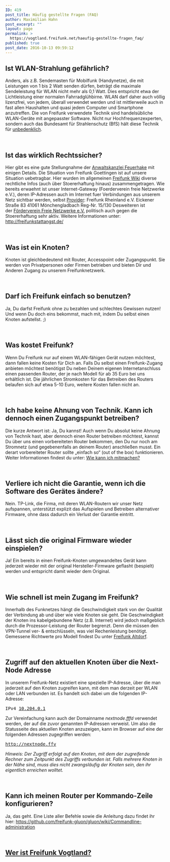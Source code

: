 ```yaml
---
ID: 419
post_title: Häufig gestellte Fragen (FAQ)
author: Maximilian Hahn
post_excerpt: ""
layout: page
permalink: >
  https://vogtland.freifunk.net/haeufig-gestellte-fragen_faq/
published: true
post_date: 2016-10-13 09:59:12
---
```

<h2>Ist WLAN-Strahlung gefährlich?</h2>
Anders, als z.B. Sendemasten für Mobilfunk (Handynetze), die mit Leistungen von 1 bis 2 Watt senden dürfen, beträgt die maximale Sendeleistung für WLAN nicht mehr als 0,1 Watt. Dies entspricht etwa der Lichtleistung einer normalen Fahrradglühbirne.
WLAN darf daher auch völlig lizenzfrei, von jedem, überall verwendet werden und ist mittlerweile auch in fast allen Haushalten und quasi jedem Computer und Smartphone anzutreffen.
Die von Freifunk verwendete Technik sind handelsübliche WLAN-Geräte mit angepasster Software. Nicht nur Hochfrequenzexperten, sondern auch das Bundesamt für Strahlenschutz (BfS) hält diese Technik für <a href="http://www.bfs.de/DE/themen/emf/hff/anwendung/kabellos/kabellos.html">unbedenklich</a>.

&nbsp;
<h2>Ist das wirklich Rechtssicher?</h2>
Hier gibt es eine gute Stellungnahme der <a href="http://www.anwaltskanzlei-feuerhake.de/freifunk">Anwaltskanzlei Feuerhake</a> mit einigen Details. Die Situation von Freifunk Goettingen ist auf unsere Situation uebetragbar. Hier wurden im allgemeinen <a href="https://wiki.freifunk.net/FAQ_Rechtliches">Freifunk Wiki</a> diverse rechtliche Infos (auch über Stoererhaftung hinaus) zusammengetragen. Wie bereits erwaehnt ist unser Internet-Gateway (Foerderverein freie Netzwerke e.V.), deren IP-Adressen auch im Internet fuer Verbindungen aus unserem Netz sichtbar werden, selbst <a href="https://www.bundesnetzagentur.de/SharedDocs/Downloads/DE/Sachgebiete/Telekommunikation/Unternehmen_Institutionen/Anbieterpflichten/Meldepflicht/TKDiensteanbieterPDF.pdf?__blob=publicationFile&amp;v=54">Provider</a>: Freifunk Rheinland e.V. Eickener Straße 83 41061 Mönchengladbach Reg-Nr. 15/130 Desweiteren ist der <a href="https://foerderverein.freie-netzwerke.de/">Förderverein Freie Netzwerke e.V.</a> politisch auch gegen die Stoererhaftung sehr aktiv. Weitere Informationen unter: <a href="http://freifunkstattangst.de/">http://freifunkstattangst.de/</a>

&nbsp;
<h2>Was ist ein Knoten?</h2>
Knoten ist gleichbedeutend mit Router, Accesspoint oder Zugangspunkt. Sie werden von Privatpersonen oder Firmen betrieben und bieten Dir und Anderen Zugang zu unserem Freifunknetzwerk.

&nbsp;
<h2>Darf ich Freifunk einfach so benutzen?</h2>
Ja, Du darfst Freifunk ohne zu bezahlen und schlechtes Gewissen nutzen! Und wenn Du doch eins bekommst, mach mit, indem Du selbst einen Knoten aufstellst. ;)

&nbsp;
<h2>Was kostet Freifunk?</h2>
Wenn Du Freifunk nur auf einem WLAN-fähigen Gerät nutzen möchtest, dann fallen keine Kosten für Dich an. Falls Du selbst einen Freifunk-Zugang anbieten möchtest benötigst Du neben Deinem eigenen Internetanschluss einen passenden Router, der je nach Modell für ab 35 Euro bei uns erhältlich ist. Die jährlichen Stromkosten für das Betreiben des Routers belaufen sich auf etwa 5-10 Euro, weitere Kosten fallen nicht an.

&nbsp;
<h2>Ich habe keine Ahnung von Technik. Kann ich dennoch einen Zugangspunkt betreiben?</h2>
Die kurze Antwort ist: Ja, Du kannst! Auch wenn Du absolut keine Ahnung von Technik hast, aber dennoch einen Router betreiben möchtest, kannst Du über uns einen vorbereiteten Router bekommen, den Du nur noch am Stromnetz (und gegebenenfalls an deinem Router) anschließen musst. Ein derart vorbereiteter Router sollte „einfach so“ (out of the box) funktionieren. Weiter Informationen findest du unter: <a href="http://vogtland.freifunk.net/?page_id=32">Wie kann ich mitmachen?</a>

&nbsp;
<h2>Verliere ich nicht die Garantie, wenn ich die Software des Gerätes ändere?</h2>
Nein. TP-Link, die Firma, mit deren WLAN-Routern wir unser Netz aufspannen, unterstützt explizit das Aufspielen und Betreiben alternativer Firmware, ohne dass dadurch ein Verlust der Garantie eintritt.

&nbsp;
<h2>Lässt sich die original Firmware wieder einspielen?</h2>
Ja! Ein bereits in einen Freifunk-Knoten umgewandeltes Gerät kann jederzeit wieder mit der original Hersteller-Firmware geflasht (bespielt) werden und entspricht damit wieder dem Original.

&nbsp;
<h2>Wie schnell ist mein Zugang im Freifunk?</h2>
Innerhalb des Funknetzes hängt die Geschwindigkeit stark von der Qualität der Verbindung ab und über wie viele Knoten sie geht. Die Geschwindigkeit der Knoten ins kabelgebundene Netz (z.B. Internet) wird jedoch maßgeblich durch die Prozessor-Leistung der Router begrenzt. Denn die müssen den VPN-Tunnel ver- &amp; entschlüsseln, was viel Rechenleistung benötigt. Gemessene Richtwerte pro Modell findest Du unter <a href="https://wiki.tecff.de/router-vpn-speed">Freifunk Altdorf</a>.

&nbsp;
<h2>Zugriff auf den aktuellen Knoten über die Next-Node Adresse</h2>
In unserem Freifunk-Netz existiert eine spezielle IP-Adresse, über die man jederzeit auf den Knoten zugreifen kann, mit dem man derzeit per WLAN oder LAN verbunden ist. Es handelt sich dabei um die folgenden IP-Adresse:
<pre>IPv4 <a href="http://10.204.0.1/" target="_blank" rel="noopener">10.204.0.1</a></pre>
Zur Vereinfachung kann auch der Domainname <em>nextnode.fffd</em> verwendet werden, der auf die zuvor genannten IP-Adressen verweist. Um also die Statusseite des aktuellen Knoten anzuzeigen, kann im Browser auf eine der folgenden Adressen zugegriffen werden:
<pre><a href="http://nextnode.ffv/" target="_blank" rel="noopener">http://nextnode.ffv</a></pre>
<em>Hinweis: Der Zugriff erfolgt auf den Knoten, mit dem der zugreifende Rechner zum Zeitpunkt des Zugriffs verbunden ist. Falls mehrere Knoten in der Nähe sind, muss dies nicht zwangsläufig der Knoten sein, den ihr eigentlich erreichen wolltet.</em>

&nbsp;
<h2>Kann ich meinen Router per Kommando-Zeile konfigurieren?</h2>
Ja, das geht. Eine Liste aller Befehle sowie die Anleitung dazu findet ihr hier:
<a href="https://github.com/freifunk-gluon/gluon/wiki/Commandline-administration" target="_blank" rel="noopener">https://github.com/freifunk-gluon/gluon/wiki/Commandline-administration</a>

&nbsp;
<h2><a href="http://vogtland.freifunk.net/?page_id=29"><strong>Wer ist Freifunk</strong> Vogtland?</a></h2>